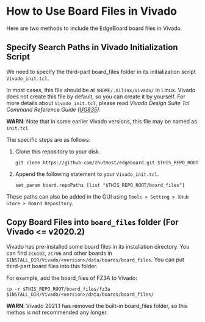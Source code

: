 # How to Use Board Files in Vivado

Here are two methods to include the EdgeBoard board files in Vivado.

## Specify Search Paths in Vivado Initialization Script

We need to specify the third-part board_files folder in its initialization script `Vivado_init.tcl`.

In most cases, this file should be at `$HOME/.Xilinx/Vivado/` in Linux.
Vivado does not create this file by default, so you can create it by yourself.
For more details about `Vivado_init.tcl`, please read *Vivado Design Suite Tcl Command Reference Guide ([UG835](https://www.xilinx.com/support/documentation/sw_manuals/xilinx2021_1/ug835-vivado-tcl-commands.pdf))*.

**WARN**: Note that in some eariler Vivado versions, this file may be named as `init.tcl`.

The specific steps are as follows:
1. Clone this repository to your disk.

   `git clone https://github.com/zhutmost/edgeboard.git $THIS_REPO_ROOT`

2. Append the following statement to your `Vivado_init.tcl`.

   `set_param board.repoPaths [list "$THIS_REPO_ROOT/board_files"]`

These paths can also be added in the GUI using `Tools > Setting > XHub Store > Board Repository`.

## Copy Board Files into `board_files` folder (For Vivado <= v2020.2)

Vivado has pre-installed some board files in its installation directory. You can find `zcu102`, `zc706` and other boards in `$INSTALL_DIR/Vivado/<version>/data/boards/board_files`. You can put third-part board files into this folder.

For example, add the board_files of FZ3A to Vivado:
```
cp -r $THIS_REPO_ROOT/board_files/fz3a $INSTALL_DIR/Vivado/<version>/data/boards/board_files/
```

**WARN**: Vivado 2021.1 has removed the built-in board_files folder, so this methos is not recommended any longer.
